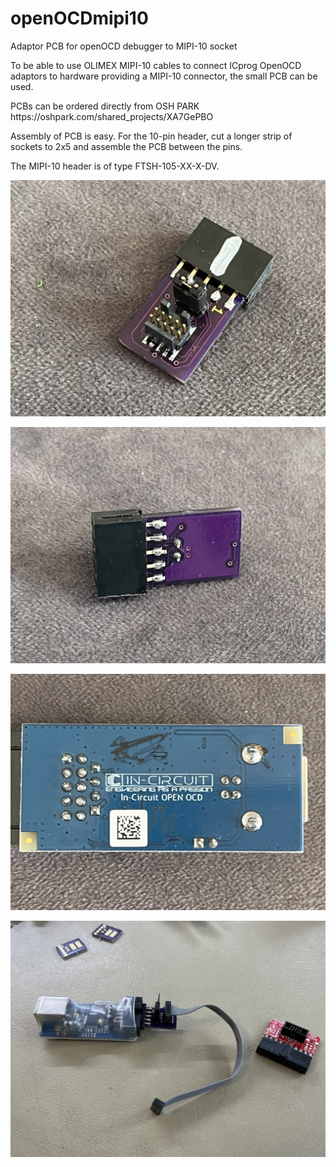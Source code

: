 # openOCDmipi10
Adaptor PCB for openOCD debugger to MIPI-10 socket

To be able to use OLIMEX MIPI-10 cables to connect ICprog OpenOCD adaptors to hardware
providing a MIPI-10 connector, the small PCB can be used.
<p>
PCBs can be ordered directly from OSH PARK https://oshpark.com/shared_projects/XA7GePBO
<p>
Assembly of PCB is easy. For the 10-pin header, cut a longer strip of sockets to 2x5 and
assemble the PCB between the pins.<p>
The MIPI-10 header is of type FTSH-105-XX-X-DV.
<p>
<img src="IMG_0897.jpeg">
<p>
<img src="IMG_0896.jpeg">
<p>
<img src="IMG_0895.jpeg">
<p>
<img src="IMG_0877.JPG">
<p>
